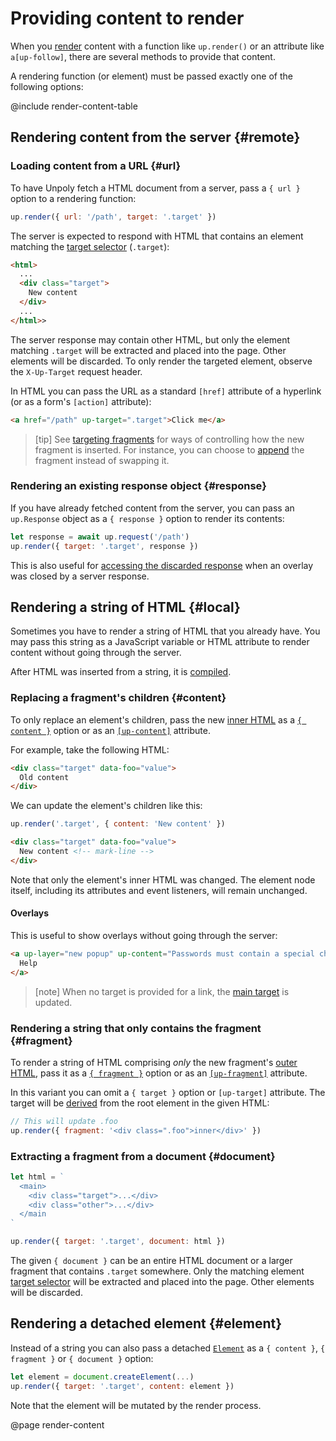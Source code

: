 Providing content to render
===========================

When you [render](/up.render) content with a function like `up.render()` or an attribute like `a[up-follow]`, there are several methods to provide that content.

A rendering function (or element) must be passed exactly one of the following options:

@include render-content-table


Rendering content from the server {#remote}
--------------------------------



### Loading content from a URL {#url}

To have Unpoly fetch a HTML document from a server, pass a `{ url }` option to a rendering function:

```js
up.render({ url: '/path', target: '.target' })
```

The server is expected to respond with HTML that contains an element matching the [target selector](/targeting-fragments) (`.target`):

```html
<html>
  ...
  <div class="target">
    New content
  </div>
  ...
</html>>
```

The server response may contain other HTML, but only the element matching `.target` will be extracted and placed into the page.
Other elements will be discarded. To only render the targeted element, observe the `X-Up-Target` request header.

In HTML you can pass the URL as a standard `[href]` attribute of a hyperlink (or as a form's `[action]` attribute):

```html
<a href="/path" up-target=".target">Click me</a>
```

> [tip]
> See [targeting fragments](/targeting-fragments) for ways of controlling how the
> new fragment is inserted. For instance, you can choose to [append](/targeting-fragments#appending-or-prepending-content)
> the fragment instead of swapping it.



### Rendering an existing response object {#response}

If you have already fetched content from the server,  you can pass an `up.Response` object as a `{ response }` option to render its contents:

```js
let response = await up.request('/path')
up.render({ target: '.target', response })
```

This is also useful for [accessing the discarded response](/closing-overlays#using-the-discarded-response) when an overlay was closed by a server response.


Rendering a string of HTML {#local}
-----------------------------------

Sometimes you have to render a string of HTML that you already have. You may pass this string as a JavaScript variable or HTML attribute to render content without going through the server.

After HTML was inserted from a string, it is [compiled](http://localhost:4567/up.compiler).

### Replacing a fragment's children {#content}

To only replace an element's children, pass the new [inner HTML](https://developer.mozilla.org/en-US/docs/Web/API/Element/innerHTML) as a [`{ content }`](/up.render#options.content) option or as an [`[up-content]`](/a-up-follow#up-content) attribute.

For example, take the following HTML:

```html
<div class="target" data-foo="value">
  Old content
</div>
```

We can update the element's children like this:

```js
up.render('.target', { content: 'New content' })
```

```html
<div class="target" data-foo="value">
  New content <!-- mark-line -->
</div>
```

Note that only the element's inner HTML was changed. The element node itself, including its attributes and event listeners, will remain unchanged.


#### Overlays

This is useful to show overlays without going through the server:

```html
<a up-layer="new popup" up-content="Passwords must contain a special character"> <!-- mark-phrase "up-content" -->
  Help
</a>
```

> [note]
> When no target is provided for a link, the [main target](/main) is updated.

### Rendering a string that only contains the fragment {#fragment}

To render a string of HTML comprising *only* the new fragment's [outer HTML](https://developer.mozilla.org/en-US/docs/Web/API/Element/outerHTML), pass it as a [`{ fragment }`](/up.render#options.fragment) option or as an [`[up-fragment]`](/a-up-follow#up-fragment) attribute.

In this variant you can omit a `{ target }` option or `[up-target]` attribute.
The target will be [derived](/target-derivation) from the root element in the given HTML:

```js
// This will update .foo
up.render({ fragment: '<div class=".foo">inner</div>' })
```


### Extracting a fragment from a document {#document}

```js
let html = `
  <main>
    <div class="target">...</div>
    <div class="other">...</div>
  </main  
`

up.render({ target: '.target', document: html })
```

The given `{ document }` can be an entire HTML document or a larger fragment that contains `.target` somewhere.
Only the matching element [target selector](/targeting-fragments) will be extracted and placed into the page.
Other elements will be discarded.


## Rendering a detached element {#element}

Instead of a string you can also pass a detached [`Element`](https://developer.mozilla.org/en-US/docs/Web/API/Element)
as a `{ content }`, `{ fragment }` or `{ document }` option:

```js
let element = document.createElement(...)
up.render({ target: '.target', content: element })
```

Note that the element will be mutated by the render process.


@page render-content

